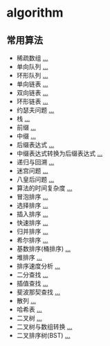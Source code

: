# algorithm


常用算法
---------------------

- 稀疏数组 [...]()
- 单向队列 [...]()
- 环形队列 [...]()
- 单向链表 [...]()
- 双向链表 [...]()
- 环形链表 [...]()
- 约瑟夫问题 [...]()
- 栈 [...]()
- 前缀 [...]()
- 中缀 [...]()
- 后缀表达式 [...]()
- 中缀表达式转换为后缀表达式 [...]()
- 递归与回溯 [...]()
- 迷宫问题 [...]()
- 八皇后问题 [...]()
- 算法的时间复杂度 [...]()
- 冒泡排序 [...]()
- 选择排序 [...]()
- 插入排序 [...]()
- 快速排序 [...]()
- 归并排序 [...]()
- 希尔排序 [...]()
- 基数排序(桶排序) [...]()
- 堆排序 [...]()
- 排序速度分析 [...]()
- 二分查找 [...]()
- 插值查找 [...]()
- 斐波那契查找 [...]()
- 散列 [...]()
- 哈希表 [...]()
- 二叉树 [...]()
- 二叉树与数组转换 [...]()
- 二叉排序树(BST) [...]()
